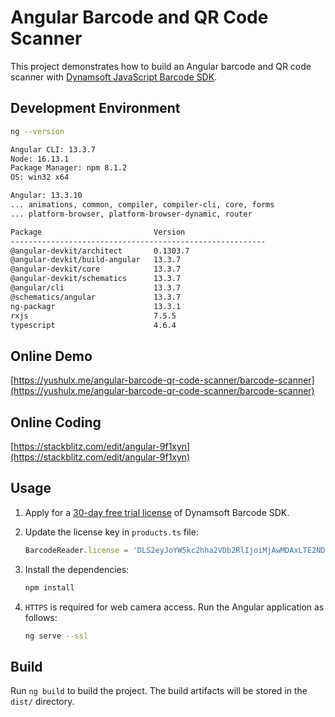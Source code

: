 # Angular Barcode and QR Code Scanner

This project demonstrates how to build an Angular barcode and QR code scanner with [Dynamsoft JavaScript Barcode SDK](https://www.dynamsoft.com/barcode-reader/sdk-javascript/).

## Development Environment

```bash
ng --version

Angular CLI: 13.3.7
Node: 16.13.1
Package Manager: npm 8.1.2
OS: win32 x64

Angular: 13.3.10
... animations, common, compiler, compiler-cli, core, forms
... platform-browser, platform-browser-dynamic, router

Package                         Version
---------------------------------------------------------
@angular-devkit/architect       0.1303.7
@angular-devkit/build-angular   13.3.7
@angular-devkit/core            13.3.7
@angular-devkit/schematics      13.3.7
@angular/cli                    13.3.7
@schematics/angular             13.3.7
ng-packagr                      13.3.1
rxjs                            7.5.5
typescript                      4.6.4

```

## Online Demo
[https://yushulx.me/angular-barcode-qr-code-scanner/barcode-scanner](https://yushulx.me/angular-barcode-qr-code-scanner/barcode-scanner)

## Online Coding
[https://stackblitz.com/edit/angular-9f1xyn](https://stackblitz.com/edit/angular-9f1xyn)

## Usage
1. Apply for a [30-day free trial license](https://www.dynamsoft.com/customer/license/trialLicense?product=dbr) of Dynamsoft Barcode SDK.
2. Update the license key in `products.ts` file:
    
    ```typescript
    BarcodeReader.license = 'DLS2eyJoYW5kc2hha2VDb2RlIjoiMjAwMDAxLTE2NDk4Mjk3OTI2MzUiLCJvcmdhbml6YXRpb25JRCI6IjIwMDAwMSIsInNlc3Npb25QYXNzd29yZCI6IndTcGR6Vm05WDJrcEQ5YUoifQ==';
    ```
3. Install the dependencies:
    
    ```bash
    npm install
    ```

4. `HTTPS` is required for web camera access. Run the Angular application as follows:
    
    ```bash
    ng serve --ssl
    ```

## Build

Run `ng build` to build the project. The build artifacts will be stored in the `dist/` directory.

